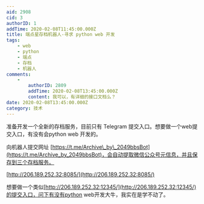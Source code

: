 ```yaml
---
aid: 2908
cid: 3
authorID: 1
addTime: 2020-02-08T11:45:00.000Z
title: 端点星存档机器人-寻求 python web 开发
tags:
    - web
    - python
    - 端点
    - 存档
    - 机器人
comments:
    -
        authorID: 2809
        addTime: 2020-02-08T13:45:00.000Z
        content: 我可以，有详细的接口文档么？
date: 2020-02-08T13:45:00.000Z
category: 技术
---
```


准备开发一个全新的存档服务，目前只有 Telegram 提交入口。想要做一个web提交入口，有没有会python web 开发的。

向机器人提交网址 [https://t.me/Archive\_by\_2049bbsBot](https://t.me/Archive_by_2049bbsBot)，会自动提取微信公众号元信息，并且保存到三个存档服务。

[http://206.189.252.32:8085/](http://206.189.252.32:8085/)

想要做一个类似[http://206.189.252.32:12345/](http://206.189.252.32:12345/)的提交入口，问下有没有python web开发大牛，我实在是学不动了。
